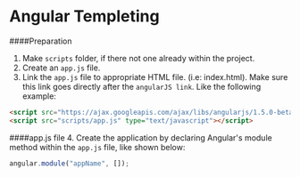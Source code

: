 <!--
GitHub Markdown System:
https://help.github.com/articles/markdown-basics/
https://guides.github.com/features/mastering-markdown/
-->

# Angular Templeting

####Preparation
1. Make ```scripts``` folder, if there not one already within the project.
2. Create an ```app.js``` file. 
3. Link the ```app.js``` file to appropriate HTML file. (i.e: index.html). Make sure this link goes directly after the ```angularJS link```. Like the following example:
```HTML
<script src="https://ajax.googleapis.com/ajax/libs/angularjs/1.5.0-beta.2/angular.min.js"></script> 
<script src="scripts/app.js" type="text/javascript"></script>
```

####app.js file
4. Create the application by declaring Angular's module method within the ```app.js``` file, like shown below:
```javascript
angular.module("appName", []);
```

 




<!--
New sections:
####Start New File
```HTML
```
-->